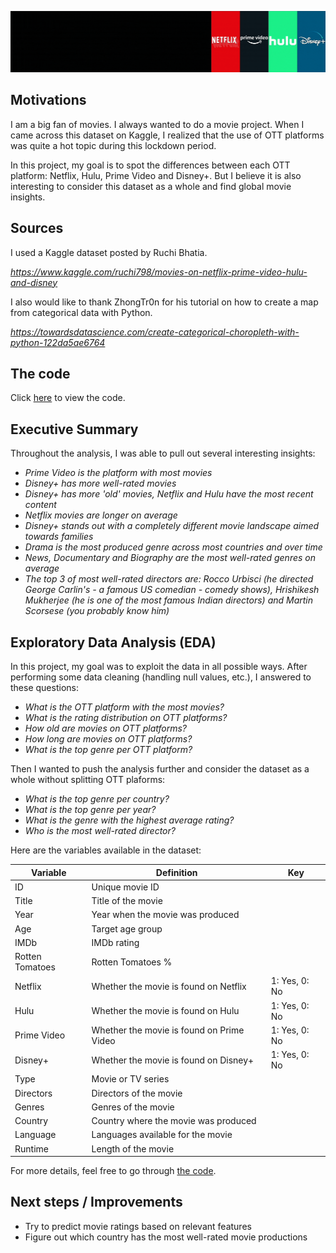 ![Header](https://github.com/SalimAmarti/OTT_movies_Project/blob/master/OTT_header.gif)

Motivations
-------

I am a big fan of movies. I always wanted to do a movie project. When I came across this dataset on Kaggle, I realized that the use of OTT platforms was quite a hot topic during this lockdown period.

In this project, my goal is to spot the differences between each OTT platform: Netflix, Hulu, Prime Video and Disney+. But I believe it is also interesting to consider this dataset as a whole and find global movie insights.

Sources
-------

I used a Kaggle dataset posted by Ruchi Bhatia.

*https://www.kaggle.com/ruchi798/movies-on-netflix-prime-video-hulu-and-disney*

I also would like to thank ZhongTr0n for his tutorial on how to create a map from categorical data with Python.

*https://towardsdatascience.com/create-categorical-choropleth-with-python-122da5ae6764*

The code
-------

Click [here](https://github.com/SalimAmarti/OTT_movies_Project/blob/master/OTT%20project.ipynb) to view the code.

Executive Summary
-------

Throughout the analysis, I was able to pull out several interesting insights:
- *Prime Video is the platform with most movies*
- *Disney+ has more well-rated movies*
- *Disney+ has more 'old' movies, Netflix and Hulu have the most recent content*
- *Netflix movies are longer on average*
- *Disney+ stands out with a completely different movie landscape aimed towards families*
- *Drama is the most produced genre across most countries and over time*
- *News, Documentary and Biography are the most well-rated genres on average*
- *The top 3 of most well-rated directors are: Rocco Urbisci (he directed George Carlin's - a famous US comedian - comedy shows), Hrishikesh Mukherjee (he is one of the most famous Indian directors) and Martin Scorsese (you probably know him)*

Exploratory Data Analysis (EDA)
-------

In this project, my goal was to exploit the data in all possible ways. After performing some data cleaning (handling null values, etc.), I answered to these questions: 
- *What is the OTT platform with the most movies?*
- *What is the rating distribution on OTT platforms?*
- *How old are movies on OTT platforms?*
- *How long are movies on OTT platforms?*
- *What is the top genre per OTT platform?*

Then I wanted to push the analysis further and consider the dataset as a whole without splitting OTT plaforms:
- *What is the top genre per country?*
- *What is the top genre per year?*
- *What is the genre with the highest average rating?*
- *Who is the most well-rated director?*

Here are the variables available in the dataset:

| Variable        | Definition                                | Key           |
|-----------------|-------------------------------------------|---------------|
| ID              | Unique movie ID                           |               |
| Title           | Title of the movie                        |               |
| Year            | Year when the movie was produced          |               |
| Age             | Target age group                          |               |
| IMDb            | IMDb rating                               |               |
| Rotten Tomatoes | Rotten Tomatoes %                         |               |
| Netflix         | Whether the movie is found on Netflix     | 1: Yes, 0: No |
| Hulu            | Whether the movie is found on Hulu        | 1: Yes, 0: No |
| Prime Video     | Whether the movie is found on Prime Video | 1: Yes, 0: No |
| Disney+         | Whether the movie is found on Disney+     | 1: Yes, 0: No |
| Type            | Movie or TV series                        |               |
| Directors       | Directors of the movie                    |               |
| Genres          | Genres of the movie                       |               |
| Country         | Country where the movie was produced      |               |
| Language        | Languages available for the movie         |               |
| Runtime         | Length of the movie                       |               |


For more details, feel free to go through [the code](https://github.com/SalimAmarti/OTT_movies_Project/blob/master/OTT%20project.ipynb).


Next steps / Improvements
-------

- Try to predict movie ratings based on relevant features
- Figure out which country has the most well-rated movie productions
